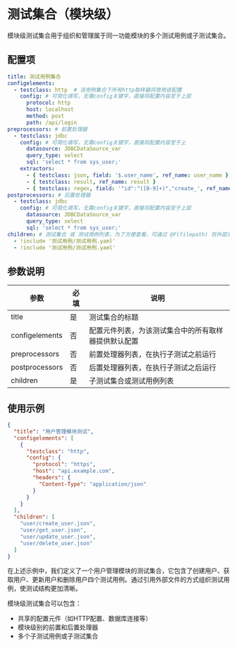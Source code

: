 # 测试集合（模块级）

模块级测试集合用于组织和管理属于同一功能模块的多个测试用例或子测试集合。

## 配置项

```yaml
title: 测试用例集合
configelements:
  - testclass: http  # 该用例集合下所有http取样器将使用该配置
    config: # 可简化填写，无需config关键字，直接将配置内容至于上层
      protocol: http
      host: localhost
      method: post
      path: /api/login
preprocessors: # 前置处理器
  - testclass: jdbc
    config: # 可简化填写，无需config关键字，直接将配置内容至于上
      datasource: JDBCDataSource_var
      query_type: select
      sql: 'select * from sys_user;'
    extractors:
      - { testclass: json, field: '$.user_name', ref_name: user_name }
      - { testclass: result, ref_name: result }
      - { testclass: regex, field: '"id":"([0-9]+)","create_', ref_name: r_total, match_num: 0 }
postprocessors: # 后置处理器
  - testclass: jdbc
    config: # 可简化填写，无需config关键字，直接将配置内容至于上层
      datasource: JDBCDataSource_var
      query_type: select
      sql: 'select * from sys_user;'
children: # 测试集合 或 测试用例列表，为了方便查看，可通过 @F(filepath) 将外部文件引入
  - !include '测试用例/测试用例.yaml'
  - !include '测试用例/测试用例.yaml'
```

## 参数说明

| 参数             | 必填 | 说明                         |
|----------------|----|----------------------------|
| title          | 是  | 测试集合的标题                    |
| configelements | 否  | 配置元件列表，为该测试集合中的所有取样器提供默认配置 |
| preprocessors  | 否  | 前置处理器列表，在执行子测试之前运行         |
| postprocessors | 否  | 后置处理器列表，在执行子测试之后运行         |
| children       | 是  | 子测试集合或测试用例列表               |

## 使用示例

```json
{
  "title": "用户管理模块测试",
  "configelements": [
    {
      "testclass": "http",
      "config": {
        "protocol": "https",
        "host": "api.example.com",
        "headers": {
          "Content-Type": "application/json"
        }
      }
    }
  ],
  "children": [
    "user/create_user.json",
    "user/get_user.json",
    "user/update_user.json",
    "user/delete_user.json"
  ]
}
```

在上述示例中，我们定义了一个用户管理模块的测试集合，它包含了创建用户、获取用户、更新用户和删除用户四个测试用例。通过引用外部文件的方式组织测试用例，使测试结构更加清晰。

模块级测试集合可以包含：

- 共享的配置元件（如HTTP配置、数据库连接等）
- 模块级别的前置和后置处理器
- 多个子测试用例或子测试集合